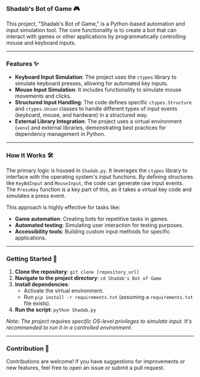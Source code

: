 ### Shadab's Bot of Game 🎮

This project, "Shadab's Bot of Game," is a Python-based automation and input simulation tool. The core functionality is to create a bot that can interact with games or other applications by programmatically controlling mouse and keyboard inputs.

---

### Features ✨

* **Keyboard Input Simulation**: The project uses the `ctypes` library to simulate keyboard presses, allowing for automated key inputs.
* **Mouse Input Simulation**: It includes functionality to simulate mouse movements and clicks.
* **Structured Input Handling**: The code defines specific `ctypes.Structure` and `ctypes.Union` classes to handle different types of input events (keyboard, mouse, and hardware) in a structured way.
* **External Library Integration**: The project uses a virtual environment (`venv`) and external libraries, demonstrating best practices for dependency management in Python.

---

### How It Works 🛠️

The primary logic is housed in `Shadab.py`. It leverages the `ctypes` library to interface with the operating system's input functions. By defining structures like `KeyBdInput` and `MouseInput`, the code can generate raw input events. The `PressKey` function is a key part of this, as it takes a virtual key code and simulates a press event.

This approach is highly effective for tasks like:

* **Game automation**: Creating bots for repetitive tasks in games.
* **Automated testing**: Simulating user interaction for testing purposes.
* **Accessibility tools**: Building custom input methods for specific applications.

---

### Getting Started 🚀

1.  **Clone the repository**: `git clone [repository_url]`
2.  **Navigate to the project directory**: `cd Shadab's Bot of Game`
3.  **Install dependencies**:
    * Activate the virtual environment.
    * Run `pip install -r requirements.txt` (assuming a `requirements.txt` file exists).
4.  **Run the script**: `python Shadab.py`

*Note: The project requires specific OS-level privileges to simulate input. It's recommended to run it in a controlled environment.*

---

### Contribution 🤝

Contributions are welcome! If you have suggestions for improvements or new features, feel free to open an issue or submit a pull request.
